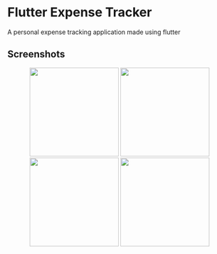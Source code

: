 # Flutter Expense Tracker

A personal expense tracking application made using flutter

## Screenshots 

<p align="middle">
  <img src="https://user-images.githubusercontent.com/92013594/206896160-917e18e2-3626-49d1-9901-0c6437013e05.png" width="200" />
  <img src="https://user-images.githubusercontent.com/92013594/206896316-ecbfe578-282a-4a49-b715-fa485f1be77d.png" width="200" /> 
  <img src="https://user-images.githubusercontent.com/92013594/206896319-16cb7676-fa06-4324-bee5-80970dd76e84.png" width="200" />
  <img src="https://user-images.githubusercontent.com/92013594/206896425-338b79c0-a04b-49f6-9ae6-da0bef2fbeaf.png" width="200" />
</p>

